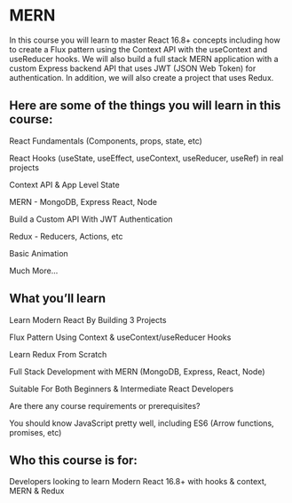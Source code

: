 # MERN


In this course you will learn to master React 16.8+ concepts including how to create a Flux pattern using the Context API with the useContext and useReducer hooks. We will also build a full stack MERN application with a custom Express backend API that uses JWT (JSON Web Token) for authentication. In addition, we will also create a project that uses Redux.

## Here are some of the things you will learn in this course:
React Fundamentals (Components, props, state, etc)

React Hooks (useState, useEffect, useContext, useReducer, useRef) in real projects

Context API & App Level State

MERN - MongoDB, Express React, Node

Build a Custom API With JWT Authentication

Redux - Reducers, Actions, etc

Basic Animation

Much More...

## What you’ll learn
Learn Modern React By Building 3 Projects

Flux Pattern Using Context & useContext/useReducer Hooks

Learn Redux From Scratch

Full Stack Development with MERN (MongoDB, Express, React, Node)

Suitable For Both Beginners & Intermediate React Developers

Are there any course requirements or prerequisites?

You should know JavaScript pretty well, including ES6 (Arrow functions, promises, etc)

## Who this course is for:
Developers looking to learn Modern React 16.8+ with hooks & context, MERN & Redux
